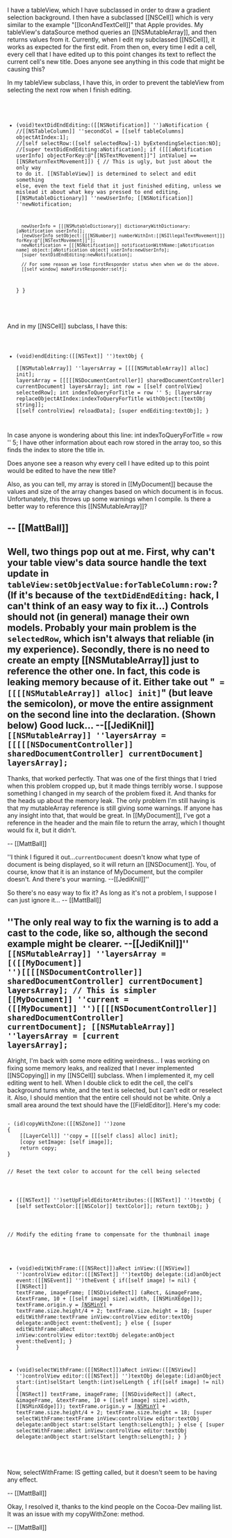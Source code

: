 I have a tableView, which I have subclassed in order to draw a gradient selection background. I then have a subclassed [[NSCell]] which is very similar to the example "[[IconAndTextCell]]" that Apple provides. My tableView's dataSource method queries an [[NSMutableArray]], and then returns values from it. Currently, when I edit my subclassed [[NSCell]], it works as expected for the first edit. From then on, every time I edit a cell, every cell that I have edited up to this point changes its text to reflect the current cell's new title. Does anyone see anything in this code that might be causing this?

In my tableView subclass, I have this, in order to prevent the tableView from selecting the next row when I finish editing.
<code>
- (void)textDidEndEditing:([[NSNotification]] '')aNotification
{
    //[[NSTableColumn]] ''secondCol = [[self tableColumns] objectAtIndex:1];
    //[self selectRow:([self selectedRow]-1) byExtendingSelection:NO];
    //[super textDidEndEditing:aNotification];
    if ([[[aNotification userInfo] objectForKey:@"[[NSTextMovement]]"] intValue] == [[NSReturnTextMovement]]) {
        // This is ugly, but just about the only way to do it. [[NSTableView]] is determined to select and edit something else, even the text field that it just finished editing, unless we mislead it about what key was pressed to end editing.
        [[NSMutableDictionary]] ''newUserInfo;
        [[NSNotification]] ''newNotification;
        
        newUserInfo = [[[NSMutableDictionary]] dictionaryWithDictionary:[aNotification userInfo]];
        [newUserInfo setObject:[[[NSNumber]] numberWithInt:[[NSIllegalTextMovement]]] forKey:@"[[NSTextMovement]]"];
        newNotification = [[[NSNotification]] notificationWithName:[aNotification name] object:[aNotification object] userInfo:newUserInfo];
        [super textDidEndEditing:newNotification];
        
        // For some reason we lose firstResponder status when when we do the above.
        [[self window] makeFirstResponder:self];
    }
}

</code>

And in my [[NSCell]] subclass, I have this:
<code>
- (void)endEditing:([[NSText]] '')textObj
{   
    [[NSMutableArray]] ''layersArray = [[[[NSMutableArray]] alloc] init];
    layersArray = [[[[[NSDocumentController]] sharedDocumentController] currentDocument] layersArray];
    int row = [[self controlView] selectedRow];
    int indexToQueryForTitle = row '' 5; 
    [layersArray replaceObjectAtIndex:indexToQueryForTitle withObject:[textObj string]];
    [[self controlView] reloadData];
    [super endEditing:textObj];
}
</code>
In case anyone is wondering about this line: int indexToQueryForTitle = row '' 5; I have other information about each row stored in the array too, so this finds the index to store the title in.

Does anyone see a reason why every cell I have edited up to this point would be edited to have the new title?

Also, as you can tell, my array is stored in [[MyDocument]] because the values and size of the array changes based on which document is in focus. Unfortunately, this throws up some warnings when I compile. Is there a better way to reference this [[NSMutableArray]]?

-- [[MattBall]]
----
Well, two things pop out at me. First, why can't your table view's data source handle the text update in <code>tableView:setObjectValue:forTableColumn:row:</code>? (If it's because of the <code>textDidEndEditing:</code> hack, I can't think of an easy way to fix it...) Controls should not (in general) manage their own models. Probably your main problem is the <code>selectedRow</code>, which isn't always that reliable (in my experience). Secondly, there is no need to create an empty [[NSMutableArray]] just to reference the other one. In fact, this code is leaking memory because of it. Either take out "<code> = [[[[NSMutableArray]] alloc] init]</code>" (but leave the semicolon), or move the entire assignment on the second line into the declaration. (Shown below) Good luck... --[[JediKnil]]
<code>
[[NSMutableArray]] ''layersArray = [[[[[NSDocumentController]] sharedDocumentController] currentDocument] layersArray];
</code>
----
Thanks, that worked perfectly. That was one of the first things that I tried when this problem cropped up, but it made things terribly worse. I suppose something I changed in my search of the problem fixed it. And thanks for the heads up about the memory leak. The only problem I'm still having is that my mutableArray reference is still giving some warnings. If anyone has any insight into that, that would be great. In [[MyDocument]], I've got a reference in the header and the main file to return the array, which I thought would fix it, but it didn't.

-- [[MattBall]]

''I think I figured it out...<code>currentDocument</code> doesn't know what type of document is being displayed, so it will return an [[NSDocument]]. You, of course, know that it is an instance of My<nowiki/>Document, but the compiler doesn't. And there's your warning. --[[JediKnil]]''

So there's no easy way to fix it? As long as it's not a problem, I suppose I can just ignore it...
-- [[MattBall]]

''The only real way to fix the warning is to add a cast to the code, like so, although the second example might be clearer. --[[JediKnil]]''
<code>
[[NSMutableArray]] ''layersArray =
    [([[MyDocument]] '')[[[[NSDocumentController]] sharedDocumentController] currentDocument] layersArray];
// This is simpler
[[MyDocument]] ''current = ([[MyDocument]] '')[[[[NSDocumentController]] sharedDocumentController] currentDocument];
[[NSMutableArray]] ''layersArray = [current layersArray];
</code>
----
Alright, I'm back with some more editing weirdness... I was working on fixing some memory leaks, and realized that I never implemented [[NSCopying]] in my [[NSCell]] subclass. When I implemented it, my cell editing went to hell. When I double click to edit the cell, the cell's background turns white, and the text is selected, but I can't edit or reselect it. Also, I should mention that the entire cell should not be white. Only a small area around the text should have the [[FieldEditor]]. Here's my code:

<code>
- (id)copyWithZone:([[NSZone]] '')zone
{
	[[LayerCell]] ''copy = [[[self class] alloc] init];
    [copy setImage: [self image]];
	return copy;
}

// Reset the text color to account for the cell being selected

- ([[NSText]] '')setUpFieldEditorAttributes:([[NSText]] '')textObj
{
	[self setTextColor:[[[NSColor]] textColor]];
	return textObj;
}

// Modify the editing frame to compensate for the thumbnail image

- (void)editWithFrame:([[NSRect]])aRect inView:([[NSView]] '')controlView editor:([[NSText]] '')textObj delegate:(id)anObject event:([[NSEvent]] '')theEvent
{
	if([self image] != nil) {
		[[NSRect]] textFrame, imageFrame;
		[[NSDivideRect]] (aRect, &imageFrame, &textFrame, 10 + [[self image] size].width, [[NSMinXEdge]]);
		textFrame.origin.y = [[NSMinY]](textFrame) + textFrame.size.height/4 + 2;
		textFrame.size.height = 18;	
		[super editWithFrame:textFrame inView:controlView editor:textObj delegate:anObject event:theEvent];
	}
	else {
		[super editWithFrame:aRect inView:controlView editor:textObj delegate:anObject event:theEvent];
	}
}

- (void)selectWithFrame:([[NSRect]])aRect inView:([[NSView]] '')controlView editor:([[NSText]] '')textObj delegate:(id)anObject start:(int)selStart length:(int)selLength {
	if([self image] != nil) {
		[[NSRect]] textFrame, imageFrame;
		[[NSDivideRect]] (aRect, &imageFrame, &textFrame, 10 + [[self image] size].width, [[NSMinXEdge]]);
		textFrame.origin.y = [[NSMinY]](textFrame) + textFrame.size.height/4 + 2;
		textFrame.size.height = 18;
		[super selectWithFrame:textFrame inView:controlView editor:textObj delegate:anObject start:selStart length:selLength];
	}
	else {
		[super selectWithFrame:aRect inView:controlView editor:textObj delegate:anObject start:selStart length:selLength];
	}
}
</code>

Now, selectWithFrame: IS getting called, but it doesn't seem to be having any effect.

-- [[MattBall]]

Okay, I resolved it, thanks to the kind people on the Cocoa-Dev mailing list. It was an issue with my copyWithZone: method.

-- [[MattBall]]